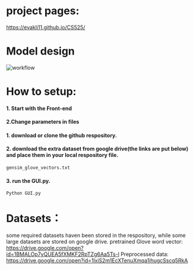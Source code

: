 # project pages:
https://evakli11.github.io/CS525/

# Model design
![workflow](workflow.png)

# How to setup:
#### 1. Start with the Front-end

#### 2.Change parameters in files

#### 1. download or clone the github respository.
#### 2. download the extra dataset from google drive(the links are put below) and place them in your local respository file.
```
gensim_glove_vectors.txt
```
#### 3. run the GUI.py.
```gui
Python GUI.py
```

# Datasets：
some required datasets haven been stored in the respository, while some large datasets are stored on google drive. 
pretrained Glove word vector: https://drive.google.com/open?id=1BMALOp7yQUEA5fXMKF2RpTZg6Aa5Ts-l
Preprocessed data: https://drive.google.com/open?id=1lxiS2m1EcXTenuXmqa1ihugcSscq5RkA
